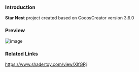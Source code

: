 ### Introduction
**Star Nest** project created based on CocosCreator version 3.6.0

### Preview
![image](../../../gif/202208/2022080902.gif)

### Related Links
https://www.shadertoy.com/view/XlfGRj